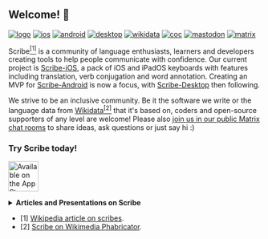 ## Welcome! 👋

[![logo](https://raw.githubusercontent.com/scribe-org/Organization/main/logo/ScribeGitHubOrgBanner.png)](https://github.com/scribe-org)
[![ios](https://img.shields.io/badge/iOS-999999.svg?logo=apple&logoColor=ffffff)](https://github.com/scribe-org/Scribe-iOS)
[![android](https://img.shields.io/badge/Android-32DE84.svg?logo=android&logoColor=ffffff)](https://github.com/scribe-org/Scribe-Android)
[![desktop](https://img.shields.io/badge/Desktop-0183DC.svg?logo=windows-terminal&logoColor=ffffff)](https://github.com/scribe-org/Scribe-Desktop)
[![wikidata](https://img.shields.io/badge/Data-990000.svg?logo=wikidata&logoColor=ffffff)](https://github.com/scribe-org/Scribe-Data)
[![coc](https://img.shields.io/badge/Contributor%20Covenant-ff69b4.svg)](https://github.com/scribe-org/Organization/blob/main/.github/CODE_OF_CONDUCT.md)
[![mastodon](https://img.shields.io/badge/Mastodon-6364FF.svg?logo=mastodon&logoColor=ffffff)](https://wikis.world/@scribe)
[![matrix](https://img.shields.io/badge/Matrix-000000.svg?logo=matrix&logoColor=ffffff)](https://matrix.to/#/#scribe_community:matrix.org)

Scribe[<sup>[1]</sup>](https://en.wikipedia.org/wiki/Scribe) is a community of language enthusiasts, learners and developers creating tools to help people communicate with confidence. Our current project is [Scribe-iOS](https://github.com/scribe-org/Scribe-iOS), a pack of iOS and iPadOS keyboards with features including translation, verb conjugation and word annotation. Creating an MVP for [Scribe-Android](https://github.com/scribe-org/Scribe-Android) is now a focus, with [Scribe-Desktop](https://github.com/scribe-org/Scribe-Desktop) then following.

We strive to be an inclusive community. Be it the software we write or the language data from [Wikidata](https://www.wikidata.org/)[<sup>[2]</sup>](https://phabricator.wikimedia.org/project/profile/6000/) that it's based on, coders and open-source supporters of any level are welcome! Please also [join us in our public Matrix chat rooms](https://matrix.to/#/#scribe_community:matrix.org) to share ideas, ask questions or just say hi :)

### Try Scribe today!

<a href='https://apps.apple.com/app/scribe-language-keyboards/id1596613886'><img alt='Available on the App Store' src='https://raw.githubusercontent.com/scribe-org/Scribe-iOS/main/.github/resources/images/app_store_badge.png' height='60px'/></a>

<details><summary><strong>Articles and Presentations on Scribe</strong></summary>
<p>

<strong>2023</strong>

- June: [Scribe iOS development blog post on Nested UITableViews & Apple's built-in ViewControllers in app menu](https://saurabhjamadagni.hashnode.dev/nested-uitableviews-apples-built-in-viewcontrollers) for [GSoC '23](https://www.mediawiki.org/wiki/Google_Summer_of_Code/2023#Accepted_projects:~:text=links%3A%20Phabricator%20issue-,3.%20Adding%20a%20Menu%20and%20Keyboards%20to%20Scribe%2DiOS,-%5Bedit%5D)
- March: [Presentation slides](https://docs.google.com/presentation/d/1W4ZkGi9UDDiTxM_silEij0gTE8YEubluHxe78xoqEP0/edit?usp=sharing) for a talk at [Berlin Hack and Tell](https://berlinhackandtell.rocks/) ([Hack of the month winner 🏆](https://berlinhackandtell.rocks/2023-03-28-no87-moore-hacks))

<strong>2022</strong>

- August: [Presentation slides](https://docs.google.com/presentation/d/12WNSt5xgNIAmSxPfvjno9-sBMGlvxG_xSaAxmHQDRNQ/edit?usp=sharing) for a session at the [2022 Wikimania Hackathon](https://wikimania.wikimedia.org/wiki/2022:Hackathon)
- July: [Presentation slides](https://docs.google.com/presentation/d/10Ai0-b8XUj5u9Hw4UgBtB7ufiPhvfFrb1vEUEyXYr5w/edit?usp=sharing) for a talk at [CocoaHeads Berlin](https://www.meetup.com/cocoaheads-berlin/)
- July: [Video on Scribe](https://www.youtube.com/watch?v=4GpFN0gGmy4&list=PL66MRMNlLyR7p9wsYVfuqJOjKZpbuwp8U&index=6) for [Wikimedia Celtic Knot 2022](https://meta.wikimedia.org/wiki/Celtic_Knot_Conference_2022)
- June: [Presentation slides](https://docs.google.com/presentation/d/1K2lj8PPgdx12I-xuhm--CBLrGm-Cz50NJmbp96zpGrk/edit?usp=sharing) for a talk with the [LD4 Wikidata Affinity Group](https://www.wikidata.org/wiki/Wikidata:WikiProject_LD4_Wikidata_Affinity_Group)
- June: [Scribe](https://github.com/scribe-org) featured for new developers on [MediaWiki](https://www.mediawiki.org/wiki/New_Developers)
- May: [Presentation slides](https://docs.google.com/presentation/d/1Cu3VwQ3lJUp5W84YDe0AFYS-6zfBxKsm0MI-OMl_IzY/edit?usp=sharing) for [Wikimedia Hackathon 2022](https://www.mediawiki.org/wiki/Wikimedia_Hackathon_2022)
- March: [Blog post](https://tech-news.wikimedia.de/en/2022/03/18/lexicographical-data-for-language-learners-the-wikidata-based-app-scribe/) on [Scribe-iOS](https://github.com/scribe-org/Scribe-iOS) for [Wikimedia Tech News](https://tech-news.wikimedia.de/en/homepage/) ([DE](https://tech-news.wikimedia.de/2022/03/18/sprachenlernen-mit-lexikografische-daten-die-wikidata-basierte-app-scribe/) / [Tweet](https://twitter.com/wikidata/status/1507335538596106257?s=20&t=YGRGamftI-5B_VwQ_bFRhA))
- March: [Presentation slides](https://docs.google.com/presentation/d/16ld_rCbwJCiAdRrfhF-Fq9Wm_ciHCbk_HCzGQs6TB1Q/edit?usp=sharing) for [Wikidata Data Reuse Days 2022](https://diff.wikimedia.org/event/wikidata-data-reuse-days-2022/)

</p>
</details>

- [1] [Wikipedia article on scribes](https://en.wikipedia.org/wiki/Scribe).
- [2] [Scribe on Wikimedia Phabricator](https://phabricator.wikimedia.org/project/profile/6000/).
